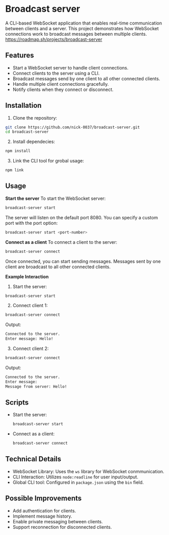 # Broadcast server

A CLI-based WebSocket application that enables real-time communication between clients and a server. This project demonstrates how WebSocket connections work to broadcast messages between multiple clients.
https://roadmap.sh/projects/broadcast-server

## Features 

- Start a WebSocket server to handle client connections.
- Connect clients to the server using a CLI.
- Broadcast messages send by one client to all other connected clients.
- Handle multiple client connections gracefully.
- Notify clients when they connect or disconnect.

## Installation 

1. Clone the repository:
  ```bash
  git clone https://github.com/nick-0037/broadcast-server.git
  cd broadcast-server
  ```
2. Install dependecies:
  ```bash
  npm install
  ```

3. Link the CLI tool for grobal usage:
  ```bash
  npm link
  ```

## Usage 

**Start the server**
To start the WebSocket server:
```bash
broadcast-server start
```
The server will listen on the default port 8080. You can specify a custom port with the port option:
```bash
broadcast-server start <port-number>
```

**Connect as a client**
To connect a client to the server:
```bash
broadcast-server connect
```
Once connected, you can start sending messages. Messages sent by one client are broadcast to all other connected clients.

**Example Interaction**
1. Start the server:
  ```bash
  broadcast-server start
  ```

2. Connect client 1:
  ```bash
  broadcast-server connect
  ```
  Output:
  ```bash
  Connected to the server.
  Enter message: Hello!
  ```
3. Connect client 2:
  ```bash
  broadcast-server connect
  ```
  Output:
  ```bash
  Connected to the server.
  Enter message:
  Message from server: Hello!
  ```

## Scripts

- Start the server:
  ```bash
  broadcast-server start
  ```

- Connect as a client:
  ```bash
  broadcast-server connect
  ```

## Technical Details

- WebSocket Library: Uses the `ws` library for WebSocket conmmunication.
- CLI Interaction: Utilizes `node:readline` for user input/output.
- Global CLI tool: Configured in `package.json` using the `bin` field.

## Possible Improvements

- Add authentication for clients.
- Implement message history.
- Enable private messaging between clients.
- Support reconnection for disconnected clients.
